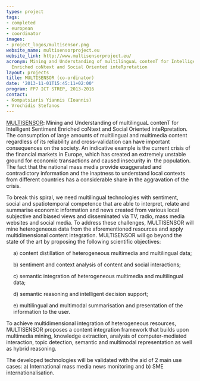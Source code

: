 ```yaml
---
types: project
tags:
- completed
- european
- coordinator
images:
- project_logos/multisensor.png
website_name: multisensorproject.eu
website_link: http://www.multisensorproject.eu/
acronym: Mining and Understanding of multilinguaL contenT for Intelligent Sentiment
  Enriched coNtext and Social Oriented inteRpretation
layout: projects
title: MULTISENSOR (co-ordinator)
date: '2013-11-01T15:45:11+02:00'
program: FP7 ICT STREP, 2013-2016
contact: 
- Kompatsiaris Yiannis (Ioannis)
- Vrochidis Stefanos
---
```

<p><a href="http://www.multisensorproject.eu/" target="_blank">MULTISENSOR</a><strong>: </strong>Mining and Understanding of multilinguaL contenT for Intelligent Sentiment Enriched coNtext and Social Oriented inteRpretation. The consumption of large amounts of multilingual and multimedia content regardless of its reliability and cross-validation can have important consequences on the society. An indicative example is the current crisis of the financial markets in Europe, which has created an extremely unstable ground for economic transactions and caused insecurity in&nbsp; the population. The fact that the national mass media provide exaggerated and contradictory information and the inaptness to understand local contexts from different countries has a considerable share in the aggravation of the crisis.</p>
<p>To break this spiral, we need multilingual technologies with sentiment, social and spatiotemporal competence that are able to interpret, relate and summarise economic information and news created from various local subjective and biased views and disseminated via TV, radio, mass media websites and social media. To address these challenges, MULTISENSOR will mine heterogeneous data from the aforementioned resources and apply multidimensional content integration. MULTISENSOR will go beyond the state of the art by proposing the following scientific objectives:</p>
<p style="margin-left:14.2pt;">a) content distillation of heterogeneous multimedia and multilingual data;</p>
<p style="margin-left:14.2pt;">b) sentiment and context analysis of content and social interactions;</p>
<p style="margin-left:14.2pt;">c) semantic integration of heterogeneous multimedia and multilingual data;</p>
<p style="margin-left:14.2pt;">d) semantic reasoning and intelligent decision support;</p>
<p style="margin-left:14.2pt;">e) multilingual and multimodal summarisation and presentation of the information to the user.&nbsp;</p>
<p>To achieve multidimensional integration of heterogeneous resources, MULTISENSOR proposes a content integration framework that builds upon multimedia mining, knowledge extraction, analysis of computer-mediated interaction, topic detection, semantic and multimodal representation as well as hybrid reasoning.</p>
<p>The developed technologies will be validated with the aid of 2 main use cases: a) International mass media news monitoring and b) SME internationalisation.</p>
